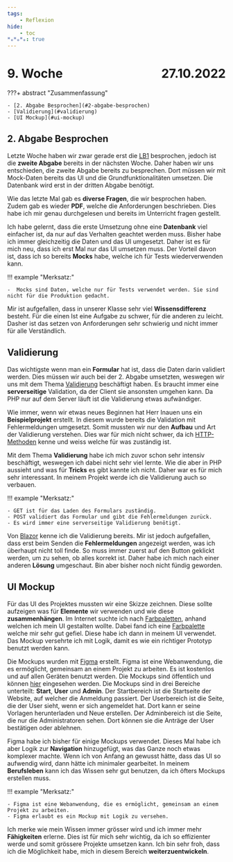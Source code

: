 ```yaml
---
tags:
    - Reflexion
hide:
    - toc
ᴴₒᴴₒᴴₒ: true
---
```


# 9. Woche <span style="float:right">27.10.2022</span>

???+ abstract "Zusammenfassung"

    - [2. Abgabe Besprochen](#2-abgabe-besprochen)
    - [Validierung](#validierung)
    - [UI Mockup](#ui-mockup)

## 2. Abgabe Besprochen

Letzte Woche haben wir zwar gerade erst die [LB1](../LB1/Uebersicht.md) besprochen, jedoch ist die **zweite Abgabe** bereits in der nächsten Woche. Daher haben wir uns entschieden, die zweite Abgabe bereits zu besprechen. Dort müssen wir mit Mock-Daten bereits das UI und die Grundfunktionalitäten umsetzen. Die Datenbank wird erst in der dritten Abgabe benötigt.

Wie das letzte Mal gab es **diverse Fragen**, die wir besprochen haben. Zudem gab es wieder **PDF**, welche die Anforderungen beschrieben. Dies habe ich mir genau durchgelesen und bereits im Unterricht fragen gestellt.

Ich habe gelernt, dass die erste Umsetzung ohne eine **Datenbank** viel einfacher ist, da nur auf das Verhalten geachtet werden muss. Bisher habe ich immer gleichzeitig die Daten und das UI umgesetzt. Daher ist es für mich neu, dass ich erst Mal nur das UI umsetzen muss. Der Vorteil davon ist, dass ich so bereits **Mocks** habe, welche ich für Tests wiederverwenden kann.

!!! example "Merksatz:"

    -  Mocks sind Daten, welche nur für Tests verwendet werden. Sie sind nicht für die Produktion gedacht.

Mir ist aufgefallen, dass in unserer Klasse sehr viel **Wissensdifferenz** besteht. Für die einen Ist eine Aufgabe zu schwer, für die anderen zu leicht. Dasher ist das setzen von Anforderungen sehr schwierig und nicht immer für alle Verständlich.

## Validierung

Das wichtigste wenn man ein **Formular** hat ist, dass die Daten darin validiert werden. Dies müssen wir auch bei der 2. Abgabe umsetzten, weswegen wir uns mit dem Thema [Validierung](../PHP/Framework/Validation.md) beschäftigt haben. Es braucht immer eine **serverseitige** Validation, da der Client sie ansonsten umgehen kann. Da PHP nur auf dem Server läuft ist die Validierung etwas aufwändiger.

Wie immer, wenn wir etwas neues Beginnen hat Herr Inauen uns ein **Beispielprojekt** erstellt. In diesem wurde bereits die Validation mit Fehlermeldungen umgesetzt. Somit mussten wir nur den **Aufbau** und Art der Validierung verstehen. Dies war für mich nicht schwer, da ich [HTTP-Methoden](https://developer.mozilla.org/en-US/docs/Web/HTTP/Methods) kenne und weiss welche für was zuständig ist.

Mit dem Thema **Validierung** habe ich mich zuvor schon sehr intensiv beschäftigt, weswegen ich dabei nicht sehr viel lernte. Wie die aber in PHP aussieht und was für **Tricks** es gibt kannte ich nicht. Daher war es für mich sehr interessant. In meinem Projekt werde ich die Validierung auch so verbauen.

!!! example "Merksatz:"

    - GET ist für das Laden des Formulars zuständig.
    - POST validiert das Formular und gibt die Fehlermeldungen zurück.
    - Es wird immer eine serverseitige Validierung benötigt.

Von [Blazor](https://blazor-university.com/forms/validation/) kenne ich die Validierung bereits. Mir ist jedoch aufgefallen, dass erst beim Senden die **Fehlermeldungen** angezeigt werden, was ich überhaupt nicht toll finde. So muss immer zuerst auf den Button geklickt werden, um zu sehen, ob alles korrekt ist. Daher habe ich mich nach einer anderen **Lösung** umgeschaut. Bin aber bisher noch nicht fündig geworden.

## UI Mockup

Für das UI des Projektes mussten wir eine Skizze zeichnen. Diese sollte aufzeigen was für **Elemente** wir verwenden und wie diese **zusammenhängen**. Im Internet suchte ich nach [Farbpaletten](../LB1/Architekturkonzept/Mockup.md#farben), anhand welchen ich mein UI gestalten wollte. Dabei fand ich eine [Farbpalette](https://niceillustrations.com/free-illustrations/?_sft_styles=mint) welche mir sehr gut gefiel. Diese habe ich dann in meinem UI verwendet. Das Mockup versehrte ich mit Logik, damit es wie ein richtiger Prototyp benutzt werden kann.

Die Mockups wurden mit [Figma](https://www.figma.com/) erstellt. Figma ist eine Webanwendung, die es ermöglicht, gemeinsam an einem Projekt zu arbeiten. Es ist kostenlos und auf allen Geräten benutzt werden. Die Mockups sind öffentlich und können [hier](https://www.figma.com/file/bm3B3SmrKILNZ37ZRtkQEe/M133?node-id=0%3A1) eingesehen werden. Die Mockups sind in drei Bereiche unterteilt: **Start**, **User** und **Admin**. Der Startbereich ist die Startseite der Website, auf welcher die Anmeldung passiert. Der Userbereich ist die Seite, die der User sieht, wenn er sich angemeldet hat. Dort kann er seine Vorlagen herunterladen und Neue erstellen. Der Adminbereich ist die Seite, die nur die Administratoren sehen. Dort können sie die Anträge der User bestätigen oder ablehnen.

Figma habe ich bisher für einige Mockups verwendet. Dieses Mal habe ich aber Logik zur **Navigation** hinzugefügt, was das Ganze noch etwas komplexer machte. Wenn ich von Anfang an gewusst hätte, dass das UI so aufwendig wird, dann hätte ich minimaler gearbeitet. In meinem **Berufsleben** kann ich das Wissen sehr gut benutzen, da ich öfters Mockups erstellen muss.

!!! example "Merksatz:"

    - Figma ist eine Webanwendung, die es ermöglicht, gemeinsam an einem Projekt zu arbeiten.
    - Figma erlaubt es ein Mockup mit Logik zu versehen.

Ich merke wie mein Wissen immer grösser wird und ich immer mehr **Fähigkeiten** erlerne. Dies ist für mich sehr wichtig, da ich so effizienter werde und somit grössere Projekte umsetzen kann. Ich bin sehr froh, dass ich die Möglichkeit habe, mich in diesem Bereich **weiterzuentwickeln**.

